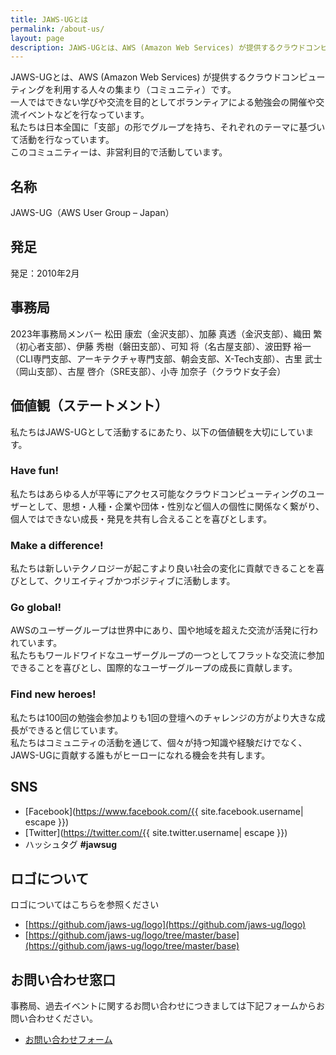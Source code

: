 ```yaml
---
title: JAWS-UGとは
permalink: /about-us/
layout: page
description: JAWS-UGとは、AWS (Amazon Web Services) が提供するクラウドコンピューティングを利用する人々の集まり（コミュニティ）です。
---
```


JAWS-UGとは、AWS (Amazon Web Services) が提供するクラウドコンピューティングを利用する人々の集まり（コミュニティ）です。  
一人ではできない学びや交流を目的としてボランティアによる勉強会の開催や交流イベントなどを行なっています。  
私たちは日本全国に「支部」の形でグループを持ち、それぞれのテーマに基づいて活動を行なっています。  
このコミュニティーは、非営利目的で活動しています。  

## 名称
JAWS-UG（AWS User Group – Japan）

## 発足
発足：2010年2月

## 事務局
2023年事務局メンバー
松田 康宏（金沢支部）、加藤 真透（金沢支部）、織田 繁（初心者支部）、伊藤 秀樹（磐田支部）、可知 将（名古屋支部）、波田野 裕一（CLI専門支部、アーキテクチャ専門支部、朝会支部、X-Tech支部）、古里 武士（岡山支部）、古屋 啓介（SRE支部）、小寺 加奈子（クラウド女子会）

## 価値観（ステートメント）
私たちはJAWS-UGとして活動するにあたり、以下の価値観を大切にしています。

### Have fun!
私たちはあらゆる人が平等にアクセス可能なクラウドコンピューティングのユーザーとして、思想・人種・企業や団体・性別など個人の個性に関係なく繋がり、個人ではできない成長・発見を共有し合えることを喜びとします。

### Make a difference!
私たちは新しいテクノロジーが起こすより良い社会の変化に貢献できることを喜びとして、クリエイティブかつポジティブに活動します。

### Go global!
AWSのユーザーグループは世界中にあり、国や地域を超えた交流が活発に行われています。  
私たちもワールドワイドなユーザーグループの一つとしてフラットな交流に参加できることを喜びとし、国際的なユーザーグループの成長に貢献します。

### Find new heroes!
私たちは100回の勉強会参加よりも1回の登壇へのチャレンジの方がより大きな成長ができると信じています。  
私たちはコミュニティの活動を通じて、個々が持つ知識や経験だけでなく、JAWS-UGに貢献する誰もがヒーローになれる機会を共有します。

## SNS
* [Facebook](https://www.facebook.com/{{ site.facebook.username| escape }})
* [Twitter](https://twitter.com/{{ site.twitter.username| escape }})
* ハッシュタグ **#jawsug**

## ロゴについて
ロゴについてはこちらを参照ください
* [https://github.com/jaws-ug/logo](https://github.com/jaws-ug/logo)
* [https://github.com/jaws-ug/logo/tree/master/base](https://github.com/jaws-ug/logo/tree/master/base)

## お問い合わせ窓口

事務局、過去イベントに関するお問い合わせにつきましては下記フォームからお問い合わせください。

* [お問い合わせフォーム](https://forms.gle/DHB29pQ9XuqEkPH16)
